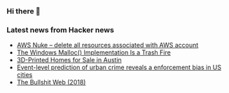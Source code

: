 ### Hi there 👋

<!--
**arashid-sh/arashid-sh** is a ✨ _special_ ✨ repository because its `README.md` (this file) appears on your GitHub profile.

Here are some ideas to get you started:

- 🔭 I’m currently working on ...
- 🌱 I’m currently learning ...
- 👯 I’m looking to collaborate on ...
- 🤔 I’m looking for help with ...
- 💬 Ask me about ...
- 📫 How to reach me: ...
- 😄 Pronouns: ...
- ⚡ Fun fact: ...
-->

### Latest news from Hacker news
<!-- BLOG-POST-LIST:START -->
- [AWS Nuke – delete all resources associated with AWS account](https://github.com/rebuy-de/aws-nuke)
- [The Windows Malloc&lpar;&rpar; Implementation Is a Trash Fire](https://erikmcclure.com/blog/windows-malloc-implementation-is-a-trash-fire/)
- [3D-Printed Homes for Sale in Austin](https://www.lennar.com/new-homes/texas/austin/promo/auslen_3d_homes)
- [Event-level prediction of urban crime reveals a enforcement bias in US cities](https://www.nature.com/articles/s41562-022-01372-0)
- [The Bullshit Web &lpar;2018&rpar;](https://pxlnv.com/blog/bullshit-web/)
<!-- BLOG-POST-LIST:END -->
